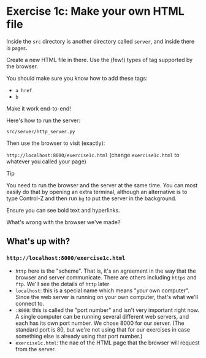 # Exercise 1c: Make your own HTML file

Inside the `src` directory is another directory called `server`, and inside
there is `pages`.

Create a new HTML file in there. Use the (few!) types of tag supported by
the browser.

You should make sure you know how to add these tags:
* `a href`
* `b`

Make it work end-to-end!

Here's how to run the server:

`src/server/http_server.py`

Then use the browser to visit (exactly):

`http://localhost:8000/exercise1c.html`
(change `exercise1c.html` to whatever you called your page)

> [!TIP]
> You need to run the browser and the server at the same time. You can
> most easily do that by opening an extra terminal, although an alternative
> is to type Control-Z and then run `bg` to put the server in the background.

Ensure you can see bold text and hyperlinks.

What's wrong with the browser we've made?

## What's up with?

### `http://localhost:8000/exercise1c.html`

* `http` here is the "scheme". That is, it's an agreement in the way that
  the browser and server communicate. There are others including `https`
  and `ftp`. We'll see the details of `http` later
* `localhost`: this is a special name which means "your own computer".
  Since the web server is running on your own computer, that's what we'll
  connect to.
* `:8000`: this is called the "port number" and isn't very important right now.
  A single computer can be running several different web servers, and each
  has its own port number. We chose 8000 for our server. (The standard port is
  80, but we're not using that for our exercises in case something else is
  already using that port number.)
* `exercise1c.html`: the nae of the HTML page that the browser will request
  from the server.
